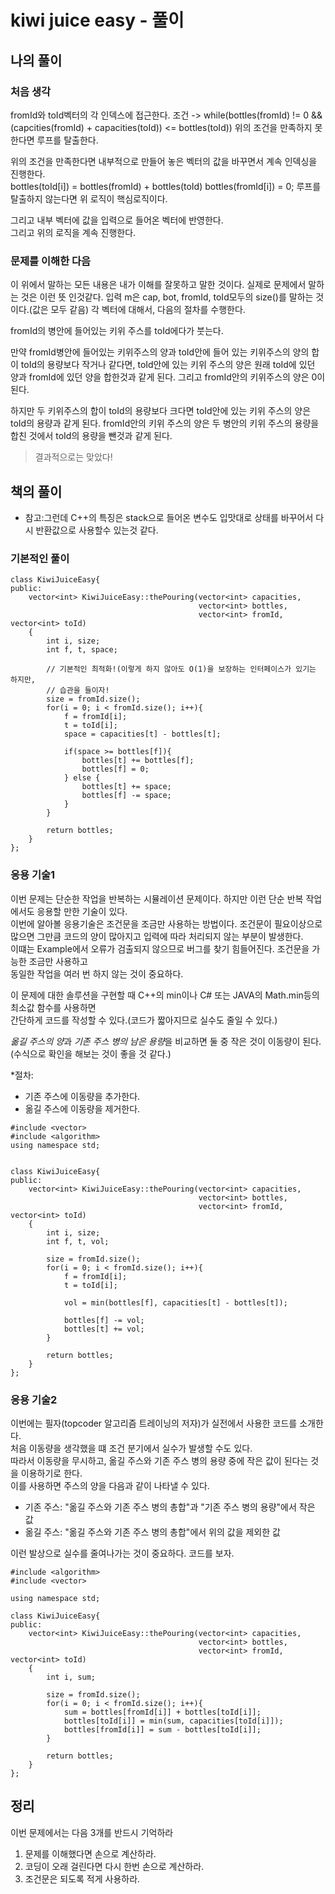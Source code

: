 # kiwi juice easy - 풀이

## 나의 풀이

### 처음 생각

fromId와 toId벡터의 각 인덱스에 접근한다.
조건 -> while(bottles(fromId) != 0 && (capcities(fromId) + capacities(toId)) <= bottles(toId))
위의 조건을 만족하지 못한다면 루프를 탈출한다.


위의 조건을 만족한다면 내부적으로 만들어 놓은 벡터의 값을 바꾸면서 계속 인덱싱을 진행한다.  
bottles(toId[i]) = bottles(fromId) + bottles(toId) 
bottles(fromId[i]) = 0;
루프를 탈출하지 않는다면 위 로직이 핵심로직이다.  


그리고 내부 벡터에 값을 입력으로 들어온 벡터에 반영한다.  
그리고 위의 로직을 계속 진행한다.  

### 문제를 이해한 다음
이 위에서 말하는 모든 내용은 내가 이해를 잘못하고 말한 것이다. 실제로 문제에서 말하는 것은 이런 뜻 인것같다.
입력 m은 cap, bot, fromId, toId모두의 size()를 말하는 것이다.(값은 모두 같음)
각 벡터에 대해서, 다음의 절차를 수행한다.


fromId의 병안에 들어있는 키위 주스를 toId에다가 붓는다.


만약 fromId병안에 들어있는 키위주스의 양과 toId안에 들어 있는 키위주스의 양의 합이 toId의 용량보다 작거나 같다면,
toId안에 있는 키위 주스의 양은 원래 toId에 있던 양과 fromId에 있던 양을 합한것과 같게 된다.
그리고 fromId안의 키위주스의 양은 0이 된다.


하지만 두 키위주스의 합이 toId의 용량보다 크다면
toId안에 있는 키위 주스의 양은 toId의 용량과 같게 된다.
fromId안의 키위 주스의 양은 두 병안의 키위 주스의 용량을 합친 것에서 toId의 용량을 뺀것과 같게 된다.

> 결과적으로는 맞았다!

## 책의 풀이
	
* 참고:그런데 C++의 특징은 stack으로 들어온 변수도 입맛대로 상태를 바꾸어서 다시 반환값으로 사용할수 있는것 같다.

### 기본적인 풀이

```{.cpp}
class KiwiJuiceEasy{
public:
	vector<int> KiwiJuiceEasy::thePouring(vector<int> capacities,
										  vector<int> bottles,
										  vector<int> fromId, vector<int> toId)
	{
		int i, size;
		int f, t, space;

		// 기본적인 최적화!(이렇게 하지 않아도 O(1)을 보장하는 인터페이스가 있기는 하지만,
		// 습관을 들이자!
		size = fromId.size();
		for(i = 0; i < fromId.size(); i++){
			f = fromId[i];
			t = toId[i];
			space = capacities[t] - bottles[t];

			if(space >= bottles[f]){
				bottles[t] += bottles[f];
				bottles[f] = 0;
			} else {
				bottles[t] += space;
				bottles[f] -= space;
			}
		}

		return bottles;
	}
};
```

### 응용 기술1
이번 문제는 단순한 작업을 반복하는 시뮬레이션 문제이다. 하지만 이런 단순 반복 작업에서도 응용할 만한 기술이 있다.  
이번에 알아볼 응용기술은 조건문을 조금만 사용하는 방법이다. 
조건문이 필요이상으로 많으면 그만큼 코드의 양이 많아지고 입력에 따라 처리되지 않는 부분이 발생한다.  
이떄는 Example에서 오류가 검출되지 않으므로 버그를 찾기 힘들어진다. 조건문을 가능한 조금만 사용하고  
동일한 작업을 여러 번 하지 않는 것이 중요하다.  


이 문제에 대한 솔루션을 구현할 때 C++의 min이나 C# 또는 JAVA의 Math.min등의 최소값 함수를 사용하면  
간단하게 코드를 작성할 수 있다.(코드가 짧아지므로 실수도 줄일 수 있다.)  


*옮길 주스의 양*과 *기존 주스 병의 남은 용량*을 비교하면 둘 중 작은 것이 이동량이 된다.  
(수식으로 확인을 해보는 것이 좋을 것 같다.)  

*절차:
* 기존 주스에 이동량을 추가한다.
* 옮길 주스에 이동량을 제거한다.  

```{.cpp}
#include <vector>
#include <algorithm>
using namespace std;


class KiwiJuiceEasy{
public:
	vector<int> KiwiJuiceEasy::thePouring(vector<int> capacities,
										  vector<int> bottles,
										  vector<int> fromId, vector<int> toId)
	{
		int i, size;
		int f, t, vol;

		size = fromId.size();
		for(i = 0; i < fromId.size(); i++){
			f = fromId[i];
			t = toId[i];

			vol = min(bottles[f], capacities[t] - bottles[t]);

			bottles[f] -= vol;
			bottles[t] += vol;
		}

		return bottles;
	}
};
```
### 응용 기술2

이번에는 필자(topcoder 알고리즘 트레이닝의 저자)가 실전에서 사용한 코드를 소개한다.  
처음 이동량을 생각했을 떄 조건 분기에서 실수가 발생할 수도 있다.  
따라서 이동량을 무시하고, 옮길 주스와 기존 주스 병의 용량 중에 작은 값이 된다는 것을 이용하기로 한다.  
이를 사용하면 주스의 양을 다음과 같이 나타낼 수 있다.  

* 기존 주스: "옮길 주스와 기존 주스 병의 총합"과 "기존 주스 병의 용량"에서 작은 값
* 옮길 주스: "옮길 주스와 기존 주스 병의 총합"에서 위의 값을 제외한 값

이런 발상으로 실수를 줄여나가는 것이 중요하다. 코드를 보자.  
```{.cpp}
#include <algorithm>
#include <vector>

using namespace std;

class KiwiJuiceEasy{
public:
	vector<int> KiwiJuiceEasy::thePouring(vector<int> capacities,
										  vector<int> bottles,
										  vector<int> fromId, vector<int> toId)
	{
		int i, sum;

		size = fromId.size();
		for(i = 0; i < fromId.size(); i++){
			sum = bottles[fromId[i]] + bottles[toId[i]];
			bottles[toId[i]] = min(sum, capacities[toId[i]]);
			bottles[fromId[i]] = sum - bottles[toId[i]];
		}

		return bottles;
	}
};

```

## 정리

이번 문제에서는 다음 3개를 반드시 기억하라

1. 문제를 이해했다면 손으로 계산하라.
2. 코딩이 오래 걸린다면 다시 한번 손으로 계산하라.
3. 조건문은 되도록 적게 사용하라.
